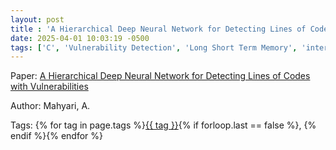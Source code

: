 ```yaml
---
layout: post
title : 'A Hierarchical Deep Neural Network for Detecting Lines of Codes with Vulnerabilities'
date: 2025-04-01 10:03:19 -0500
tags: ['C', 'Vulnerability Detection', 'Long Short Term Memory', 'intermediate code and Semantics-based Vulnerability Candidate (iSeVC)']
---
```

Paper: [A Hierarchical Deep Neural Network for Detecting Lines of Codes with Vulnerabilities](https://ieeexplore.ieee.org/stamp/stamp.jsp?arnumber=10077034)

Author: Mahyari, A.




 Tags: 
    <span>
    {% for tag in page.tags %}<a href="{{ site.baseurl }}tags/#{{ tag | slugify }}">{{ tag }}</a>{% if forloop.last == false %}, {% endif %}{% endfor %}
    </span>
